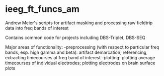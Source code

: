 # ieeg_ft_funcs_am
 Andrew Meier's scripts for artifact masking and processing raw fieldtrip data into freq bands of interest

Contains common code for projects including DBS-Triplet, DBS-SEQ

Major areas of functionality:
-preprocessing (with respect to particular freq bands, esp. high gamma and beta): artifact demarcation, referencing, extracting timecourses at freq band of interest
-plotting: plotting average timecourses of individual electrodes; plotting electrodes on brain surface plots
